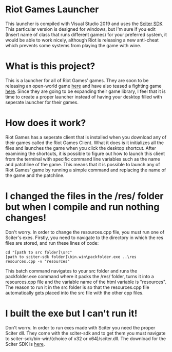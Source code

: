 # Riot Games Launcher
This launcher is compiled with Visual Studio 2019 and uses the [Sciter SDK](https://sciter.com/) This particular version is designed for windows, but I'm sure if you edit (Insert name of class that runs different games) for your preferred system, it would be able to work nicely, although Riot is releasing a new anti-cheat which prevents some systems from playing the game with wine.
# What is this project?
This is a launcher for all of Riot Games' games. They are soon to be releasing an open-world game [here](https://www.pcgamesn.com/league-of-legends/open-world-rpg) and have also teased a fighting game [here](https://www.pcgamer.com/league-of-legends-fighting-game-project-l/). Since they are going to be expanding their game library, I feel that it is time to create a proper launcher instead of having your desktop filled with seperate launcher for their games.
# How does it work?
Riot Games has a seperate client that is installed when you download any of their games called the Riot Games Client. What it does is it initializes all the files and launches the game when you click the desktop shortcut. After examining the shortcuts, it is possible to figure out how to launch this client from the terminal with specific command line variables such as the name and patchline of the game. This means that it is possible to launch any of Riot Games' game by running a simple command and replacing the name of the game and the patchline.
# I changed the files in the /res/ folder but when I compile and run nothing changes!
Don't worry. In order to change the resources.cpp file, you must run one of Sciter's exes. Firstly, you need to navigate to the directory in which the res files are stored, and run these lines of code:
```
cd "[path to src folder]\src"
[path to sciter-sdk folder]\bin.win\packfolder.exe ..\res resources.cpp -v "resources"
```
This batch command navigates to your src folder and runs the packfolder.exe command where it packs the /res/ folder, turns it into a resources.cpp file and the variable name of the html variable is "resources". The reason to run it in the src folder is so that the resources.cpp file automatically gets placed into the src file with the other cpp files.
# I built the exe but I can't run it!
Don't worry. In order to run exes made with Sciter you need the proper Sciter dll. They come with the sciter-sdk and to get them you must navigate to sciter-sdk/bin-win/(choice of x32 or x64)/sciter.dll. The download for the Sciter SDK is [here](https://sciter.com/download/).
